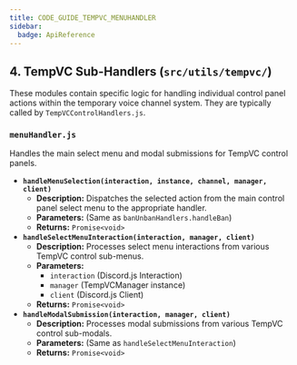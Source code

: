 ```yaml
---
title: CODE_GUIDE_TEMPVC_MENUHANDLER
sidebar:
  badge: ApiReference
---
```


## 4. TempVC Sub-Handlers (`src/utils/tempvc/`)

These modules contain specific logic for handling individual control panel actions within the temporary voice channel system. They are typically called by `TempVCControlHandlers.js`.

### `menuHandler.js`
Handles the main select menu and modal submissions for TempVC control panels.

*   **`handleMenuSelection(interaction, instance, channel, manager, client)`**
    *   **Description:** Dispatches the selected action from the main control panel select menu to the appropriate handler.
    *   **Parameters:** (Same as `banUnbanHandlers.handleBan`)
    *   **Returns:** `Promise<void>`
*   **`handleSelectMenuInteraction(interaction, manager, client)`**
    *   **Description:** Processes select menu interactions from various TempVC control sub-menus.
    *   **Parameters:**
        *   `interaction` (Discord.js Interaction)
        *   `manager` (TempVCManager instance)
        *   `client` (Discord.js Client)
    *   **Returns:** `Promise<void>`
*   **`handleModalSubmission(interaction, manager, client)`**
    *   **Description:** Processes modal submissions from various TempVC control sub-modals.
    *   **Parameters:** (Same as `handleSelectMenuInteraction`)
    *   **Returns:** `Promise<void>`
